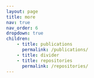 ```yaml
---
layout: page
title: more
nav: true
nav_order: 6
dropdown: true
children: 
    - title: publications
      permalink: /publications/
    - title: divider
    - title: repositories
      permalink: /repositories/
---
```

